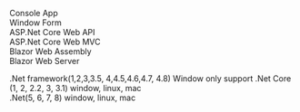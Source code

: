 
				
Console App				
Window Form				
ASP.Net Core Web API				
ASP.Net Core Web MVC				
Blazor Web Assembly				
Blazor Web Server				
				
.Net framework(1,2,3,3.5, 4,4.5,4.6,4.7, 4.8)			Window only support	
.Net Core (1, 2, 2.2, 3, 3.1)			window, linux, mac	
.Net(5, 6, 7, 8)			window, linux, mac	